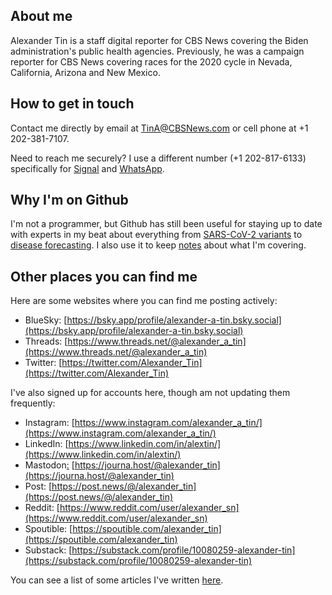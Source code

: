 ## About me

Alexander Tin is a staff digital reporter for CBS News covering the Biden administration's public health agencies. Previously, he was a campaign reporter for CBS News covering races for the 2020 cycle in Nevada, California, Arizona and New Mexico.

## How to get in touch

Contact me directly by email at [TinA@CBSNews.com](mailto:TinA@CBSNews.com) or cell phone at +1 202-381-7107. 

Need to reach me securely? I use a different number (+1 202-817-6133) specifically for [Signal](https://signal.org/) and [WhatsApp](https://www.whatsapp.com/).

## Why I'm on Github

I'm not a programmer, but Github has still been useful for staying up to date with experts in my beat about everything from [SARS-CoV-2 variants](https://github.com/neherlab/SARS-CoV-2_variant-reports/) to [disease forecasting](https://github.com/reichlab/covid19-forecast-hub). I also use it to keep [notes](https://tinalexander.github.io/notes/) about what I'm covering. 

## Other places you can find me

Here are some websites where you can find me posting actively:

- BlueSky: [https://bsky.app/profile/alexander-a-tin.bsky.social](https://bsky.app/profile/alexander-a-tin.bsky.social)
- Threads: [https://www.threads.net/@alexander_a_tin](https://www.threads.net/@alexander_a_tin)
- Twitter: [https://twitter.com/Alexander_Tin](https://twitter.com/Alexander_Tin)

I've also signed up for accounts here, though am not updating them frequently:

- Instagram: [https://www.instagram.com/alexander_a_tin/](https://www.instagram.com/alexander_a_tin/)
- LinkedIn: [https://www.linkedin.com/in/alextin/](https://www.linkedin.com/in/alextin/)
- Mastodon<a rel="me" href="https://journa.host/@alexander_tin">:</a> [https://journa.host/@alexander_tin](https://journa.host/@alexander_tin)
- Post: [https://post.news/@/alexander_tin](https://post.news/@/alexander_tin)
- Reddit: [https://www.reddit.com/user/alexander_sn](https://www.reddit.com/user/alexander_sn)
- Spoutible: [https://spoutible.com/alexander_tin](https://spoutible.com/alexander_tin)
- Substack: [https://substack.com/profile/10080259-alexander-tin](https://substack.com/profile/10080259-alexander-tin)

You can see a list of some articles I've written [here](https://tinalexander.github.io/notes/2023/articles).
